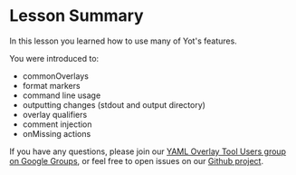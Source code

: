 # Lesson Summary

In this lesson you learned how to use many of Yot's features.

You were introduced to:
  - commonOverlays
  - format markers
  - command line usage
  - outputting changes (stdout and output directory)
  - overlay qualifiers
  - comment injection
  - onMissing actions

If you have any questions, please join our [YAML Overlay Tool Users group on Google Groups](https://groups.google.com/g/yaml-overlay-tool-users), or feel free to open issues on our [Github project](https://github.com/vmware-tanzu-labs/yaml-overlay-tool).